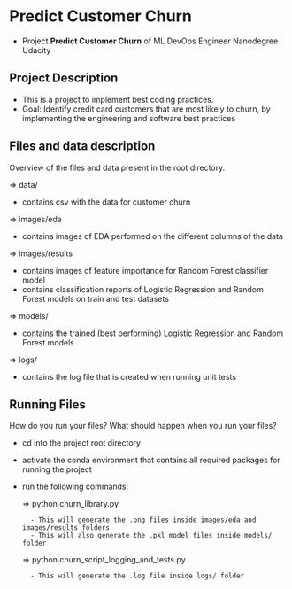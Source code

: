 # Predict Customer Churn

- Project **Predict Customer Churn** of ML DevOps Engineer Nanodegree Udacity

## Project Description
- This is a project to implement best coding practices. 
- Goal: Identify credit card customers that are most likely to churn, by implementing the engineering and software best practices

## Files and data description
Overview of the files and data present in the root directory. 

=> data/
- contains csv with the data for customer churn

=> images/eda
- contains images of EDA performed on the different columns of the data

=> images/results
- contains images of feature importance for Random Forest classifier model
- contains classification reports of Logistic Regression and Random Forest models on train and test datasets

=> models/
- contains the trained (best performing) Logistic Regression and Random Forest models

=> logs/
- contains the log file that is created when running unit tests 

## Running Files
How do you run your files? What should happen when you run your files?

- cd into the project root directory
- activate the conda environment that contains all required packages for running the project
- run the following commands:

    => python churn_library.py

        - This will generate the .png files inside images/eda and images/results folders
        - This will also generate the .pkl model files inside models/ folder

    => python churn_script_logging_and_tests.py
    
        - This will generate the .log file inside logs/ folder





